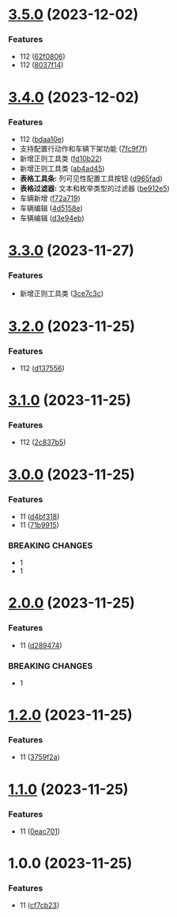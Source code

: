# [3.5.0](https://github.com/dongjak-types/table-ts/compare/v3.4.0...v3.5.0) (2023-12-02)


### Features

* 112 ([62f0806](https://github.com/dongjak-types/table-ts/commit/62f08061111d209bbdbdbcacb7f30ed69dc16926))
* 112 ([8037f14](https://github.com/dongjak-types/table-ts/commit/8037f141a97093e71d93d7d418c281816fd98f39))

# [3.4.0](https://github.com/dongjak-types/table-ts/compare/v3.3.0...v3.4.0) (2023-12-02)


### Features

* 112 ([bdaa10e](https://github.com/dongjak-types/table-ts/commit/bdaa10e449d2d0d7f1b5c7d6546520e343ee8ca1))
* 支持配置行动作和车辆下架功能 ([7fc9f7f](https://github.com/dongjak-types/table-ts/commit/7fc9f7f24192c2fe3717f8df567c147a8686b72f))
* 新增正则工具类 ([fd10b22](https://github.com/dongjak-types/table-ts/commit/fd10b227bf25eaeabd40daceee78a257c5681693))
* 新增正则工具类 ([ab4ad45](https://github.com/dongjak-types/table-ts/commit/ab4ad455d9260cf786f5061709ed1b15c61ca265))
* **表格工具条:** 列可见性配置工具按钮 ([d965fad](https://github.com/dongjak-types/table-ts/commit/d965fad57953520efba9f0d855e20457243a2c9b))
* **表格过滤器:** 文本和枚举类型的过滤器 ([be912e5](https://github.com/dongjak-types/table-ts/commit/be912e5b894dfd208b67bc83b021efded92bad4b))
* 车辆新增 ([f72a719](https://github.com/dongjak-types/table-ts/commit/f72a719220e61c65074dfe02e221e6cc563b00f5))
* 车辆编辑 ([4d5158e](https://github.com/dongjak-types/table-ts/commit/4d5158ec07181a01f2785f13969dc5e6a798e105))
* 车辆编辑 ([d3e94eb](https://github.com/dongjak-types/table-ts/commit/d3e94ebc3d0c4cbb7f7a78dabc64123fdc7e1ba5))

# [3.3.0](https://github.com/dongjak-types/table-ts/compare/v3.2.0...v3.3.0) (2023-11-27)


### Features

* 新增正则工具类 ([3ce7c3c](https://github.com/dongjak-types/table-ts/commit/3ce7c3c3fe5f5501826aa9a119e5d4e9cb275399))

# [3.2.0](https://github.com/dongjak-types/table-ts/compare/v3.1.0...v3.2.0) (2023-11-25)


### Features

* 112 ([d137556](https://github.com/dongjak-types/table-ts/commit/d137556975a76d5076046fde6ab64eb37fa1c3cc))

# [3.1.0](https://github.com/dongjak-types/table-ts/compare/v3.0.0...v3.1.0) (2023-11-25)


### Features

* 112 ([2c837b5](https://github.com/dongjak-types/table-ts/commit/2c837b5fd993124ca9a66198fc7f8f4eb0b0ad66))

# [3.0.0](https://github.com/dongjak-types/table-ts/compare/v2.0.0...v3.0.0) (2023-11-25)


### Features

* 11 ([d4bf318](https://github.com/dongjak-types/table-ts/commit/d4bf318a568517bb7b579596d507ba1f36fe45d1))
* 11 ([71b9915](https://github.com/dongjak-types/table-ts/commit/71b9915882e5b9e839f3da1def0ed55540890414))


### BREAKING CHANGES

* 1
* 1

# [2.0.0](https://github.com/dongjak-types/table-ts/compare/v1.2.0...v2.0.0) (2023-11-25)


### Features

* 11 ([d289474](https://github.com/dongjak-types/table-ts/commit/d28947446c32a6d25feed614eaebbf10c473ec5d))


### BREAKING CHANGES

* 1

# [1.2.0](https://github.com/dongjak-types/table-ts/compare/v1.1.0...v1.2.0) (2023-11-25)


### Features

* 11 ([3759f2a](https://github.com/dongjak-types/table-ts/commit/3759f2af69444a0ac9b28e5e4b4da1728553ef3e))

# [1.1.0](https://github.com/dongjak-types/table-ts/compare/v1.0.0...v1.1.0) (2023-11-25)


### Features

* 11 ([0eac701](https://github.com/dongjak-types/table-ts/commit/0eac7013764dce15019c37cfc4eebf53848555c3))

# 1.0.0 (2023-11-25)


### Features

* 11 ([cf7cb23](https://github.com/dongjak-types/table-ts/commit/cf7cb23bd59ac966d1aeef1e0c8295b786384675))
